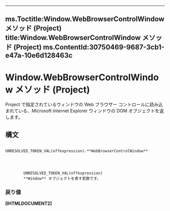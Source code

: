 

---
ms.Toctitle:Window.WebBrowserControlWindow メソッド (Project)
title:Window.WebBrowserControlWindow メソッド (Project)
ms.ContentId:30750469-9687-3cb1-e47a-10e6d128463c
---
# Window.WebBrowserControlWindow メソッド (Project)




Project で指定されているウィンドウの Web ブラウザー コントロールに読み込まれている、Microsoft Internet Explorer ウィンドウの DOM オブジェクトを返します。

## 構文

            UNRESOLVED_TOKEN_VAL(offexpression).**WebBrowserControlWindow**




            UNRESOLVED_TOKEN_VAL(offexpression)
            **Window** オブジェクトを表す変数です。

### 戻り値
**[IHTMLDOCUMENT2]**






